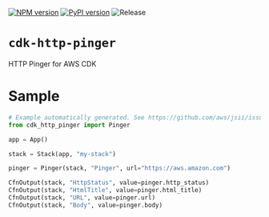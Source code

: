 [![NPM version](https://badge.fury.io/js/cdk-http-pinger.svg)](https://badge.fury.io/js/cdk-http-pinger)
[![PyPI version](https://badge.fury.io/py/cdk-http-pinger.svg)](https://badge.fury.io/py/cdk-http-pinger)
![Release](https://github.com/pahud/cdk-http-pinger/workflows/Release/badge.svg?branch=main)

# `cdk-http-pinger`

HTTP Pinger for AWS CDK

# Sample

```python
# Example automatically generated. See https://github.com/aws/jsii/issues/826
from cdk_http_pinger import Pinger

app = App()

stack = Stack(app, "my-stack")

pinger = Pinger(stack, "Pinger", url="https://aws.amazon.com")

CfnOutput(stack, "HttpStatus", value=pinger.http_status)
CfnOutput(stack, "HtmlTitle", value=pinger.html_title)
CfnOutput(stack, "URL", value=pinger.url)
CfnOutput(stack, "Body", value=pinger.body)
```
